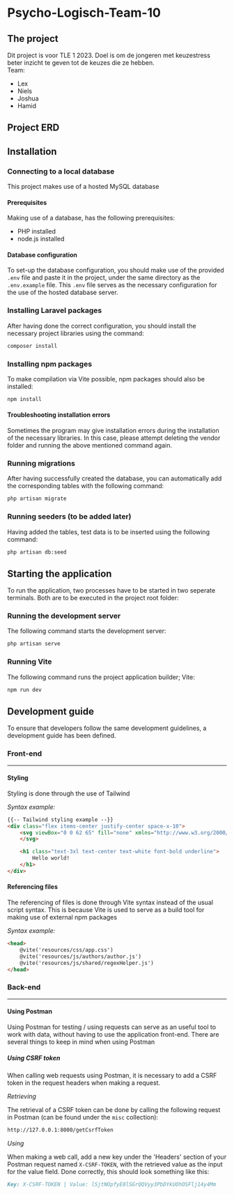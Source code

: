 # Psycho-Logisch-Team-10
## The project
Dit project is voor TLE 1 2023. Doel is om de jongeren met keuzestress beter inzicht te geven tot de keuzes die ze hebben.  
Team:
- Lex
- Niels
- Joshua
- Hamid

## Project ERD



## Installation

### Connecting to a local database
This project makes use of a hosted MySQL database

#### Prerequisites
Making use of a database, has the following prerequisites:
- PHP installed
- node.js installed

#### Database configuration
To set-up the database configuration, you should make use of the provided `.env` file and paste it in the project, under the same directory as the `.env.example` file. This `.env` file serves as the necessary configuration for the use of the hosted database server.

### Installing Laravel packages
After having done the correct configuration, you should install the necessary project libraries using the command:

```bash
composer install
```

### Installing npm packages
To make compilation via Vite possible, npm packages should also be installed:

```bash
npm install
```

#### Troubleshooting installation errors
Sometimes the program may give installation errors during the installation of the necessary libraries. In this case, please attempt deleting the vendor folder and running the above mentioned command again.

### Running migrations
After having successfully created the database, you can automatically add the corresponding tables with the following command:
```bash
php artisan migrate
```

### Running seeders (to be added later)
Having added the tables, test data is to be inserted using the following command:
```bash
php artisan db:seed
```

## Starting the application
To run the application, two processes have to be started in two seperate terminals. Both are to be executed in the project root folder:

### Running the development server
The following command starts the development server:
```bash
php artisan serve
```

### Running Vite
The following command runs the project application builder; Vite:
```bash
npm run dev
```

## Development guide
To ensure that developers follow the same development guidelines, a development guide has been defined.

### Front-end
---

#### Styling
Styling is done through the use of Tailwind

*Syntax example:*
```html
{{-- Tailwind styling example --}}
<div class="flex items-center justify-center space-x-10">
    <svg viewBox="0 0 62 65" fill="none" xmlns="http://www.w3.org/2000/svg" class="h-16 w-auto bg-gray-100 dark:bg-gray-900">
    </svg>

    <h1 class="text-3xl text-center text-white font-bold underline">
        Hello world!
    </h1>
</div>
```


#### Referencing files
The referencing of files is done through Vite syntax instead of the usual script syntax. This is because Vite is used to serve as a build tool for making use of external npm packages

*Syntax example:*
```html
<head>
    @vite('resources/css/app.css')
    @vite('resources/js/authors/author.js')
    @vite('resources/js/shared/regexHelper.js')
</head>
```

### Back-end
---

#### Using Postman
Using Postman for testing / using requests can serve as an useful tool to work with data, without having to use the application front-end. There are several things to keep in mind when using Postman

##### Using CSRF token
When calling web requests using Postman, it is necessary to add a CSRF token in the request headers when making a request.

*Retrieving*

The retrieval of a CSRF token can be done by calling the following request in Postman (can be found under the `misc` collection):
```markdown
http://127.0.0.1:8000/getCsrfToken
```

*Using*

When making a web call, add a new key under the 'Headers' section of your Postman request named `X-CSRF-TOKEN`, with the retrieved value as the input for the value field. Done correctly, this should look something like this:
```markdown
Key: X-CSRF-TOKEN | Value: lSjtNOpfyE8lSGrQQVyy3PbDYkUOhOSFlj14y4Mm
```
